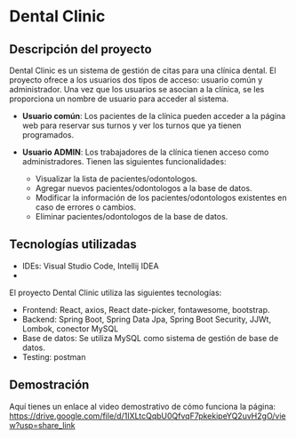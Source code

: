 # Dental Clinic

## Descripción del proyecto

Dental Clinic es un sistema de gestión de citas para una clínica dental. El proyecto ofrece a los usuarios dos tipos de acceso: usuario común y administrador. Una vez que los usuarios se asocian a la clínica, se les proporciona un nombre de usuario para acceder al sistema.

- **Usuario común**: Los pacientes de la clínica pueden acceder a la página web para reservar sus turnos y ver los turnos que ya tienen programados.

- **Usuario ADMIN**: Los trabajadores de la clínica tienen acceso como administradores. Tienen las siguientes funcionalidades:
    - Visualizar la lista de pacientes/odontologos.
    - Agregar nuevos pacientes/odontologos a la base de datos.
    - Modificar la información de los pacientes/odontologos existentes en caso de errores o cambios.
    - Eliminar pacientes/odontologos de la base de datos.

## Tecnologías utilizadas
- IDEs: Visual Studio Code, Intellij IDEA
- 
El proyecto Dental Clinic utiliza las siguientes tecnologías:

- Frontend: React, axios, React date-picker, fontawesome, bootstrap.
- Backend: Spring Boot, Spring Data Jpa, Spring Boot Security, JJWt, Lombok, conector MySQL
- Base de datos: Se utiliza MySQL como sistema de gestión de base de datos.
- Testing: postman

## Demostración

Aquí tienes un enlace al video demostrativo de cómo funciona la página: https://drive.google.com/file/d/1IXLtcQqbU0QfvqF7pkekipeYQ2uvH2gO/view?usp=share_link
